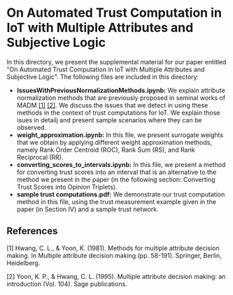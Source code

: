 # On Automated Trust Computation in IoT with Multiple Attributes and Subjective Logic

In this directory, we present the supplemental material for our paper entitled "On Automated Trust Computation in IoT with Multiple Attributes and Subjective Logic". The following files are included in this directory: 

* <b>IssuesWithPreviousNormalizationMethods.ipynb:</b> We explain attribute normalization methods that are previously proposed in seminal works of MADM [[1]](#1) [[2]](#2). We discuss the issues that we detect in using these methods in the context of trust computations for IoT. We explain those isues in detailj and present sample scenarios where they can be observed.
* <b>weight_approximation.ipynb:</b> In this file, we present surrogate weights that we obtain by applying different weight approximation methods, namely Rank Order Centroid (ROC), Rank Sum (RS), and Rank Reciprocal (RR).
* <b>converting_scores_to_intervals.ipynb:</b> In this file, we present a method for converting trust scores into an interval that is an alternative to the method we present in the paper (in the following section: Converting Trust Scores into Opinion Triplets).
* <b>sample trust computations.pdf:</b> We demonstrate our trust computation method in this file, using the trust measurement example given in the paper (in Section IV) and a sample trust network.


<!-- 
    * Nested bullet
        * Sub-nested bullet etc
-->


## References
<a id="1">[1]</a> 
Hwang, C. L., & Yoon, K. (1981). Methods for multiple attribute decision making. In Multiple attribute decision making (pp. 58-191). Springer, Berlin, Heidelberg.

<a id="2">[2]</a> 
Yoon, K. P., & Hwang, C. L. (1995). Multiple attribute decision making: an introduction (Vol. 104). Sage publications.



